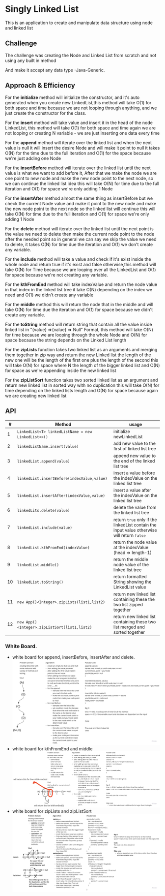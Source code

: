 # Singly Linked List

This is an application to create and manipulate data structure using node and linked list

## Challenge

The challenge was creating the Node and Linked List from scratch and not using any built in method

And make it accept any data type -Java-Generic.

## Approach & Efficiency

For the **initialize** method will initialize the constructor, and it's auto generated when you create new
LinkedList,this method will take O(1) for both space and time because we are not looping through anything, and we just
create the constructor for the class.

For the **insert** method will take value and insert it in the head of the node LinkedList, this method will take O(1)
for both space and time again we are not looping or creating N variable - we are just inserting one data every time

For the **append** method will iterate over the linked list and when the next value is null it will insert the desire
Node and will make it point to null it takes O(N) for the time due to the full iteration and O(1) for the space because
we're just adding one Node

For the **insertBefore** method will iterate over the linked list until the next value is what we want to add before it,
After that we make the node we are one point to new node and make the new node point to the next node, so we can
continue the linked list idea this will take O(N) for time due to the full iteration and O(1) for space we're only
adding 1 Node

For the **insertAfter** method almost the same thing as insertBefore but we check the current Node value and make it
point to the new node and make the new node point to the next node so the linked list will continue this will take O(N)
for time due to the full iteration and O(1) for space we're only adding 1 Node

For the **delete** method will iterate over the linked list until the next point is the value we need to delete then
make the current node point to the node after the needed point so in general we can say we skip the value we need to
delete, it takes O(N) for time due the iteration and O(1) we don't create any variable.

For the **include** method will take a value and check if it's exist inside the whole node and return true if it's exist
and false otherwise,this method will take O(N) for Time because we are looping over all the LinkedList and O(1) for
space because we're not creating any variable.

For the **kthFromEnd** method will take indexValue and return the node value in that index in the linked list tree it
take O(N) depending on the index we need and O(1) we didn't create any variable

For the **middle** method this will return the node that in the middle and will take O(N) for time due the iteration and
O(1) for space because we didn't create any variable.

For the **toString** method will return string that contain all the value inside linked list in "{value} =>{value} =>
Null" Format, this method will take O(N) for time because we are looping through the whole Node and O(N) for space
because the string depends on the Linked List length

For the **zipLists** function takes two linked list as an arguments and merging them together in zip way and return the
new Linked list the length of the new one will be the length of the first one plus the length of the second this will
take O(N) for space where N the length of the bigger linked list and O(N) for space as we're appending inside the new
linked list

For the **zipListSort** function takes two sorted linked list as an argument and return new linked list in sorted way
with no duplication this will take O(N) for time depending on the linked lists length and O(N) for space because again
we are creating new linked list

## API

| #  | Method | usage |
| ----------- | ----------- | -----------|
| 1      | `LinkedList<T> linkedListName = new LinkedList<>()`       |initialize newLinkedList
| 2 | `linkedListName.insert(value)` |add new value to the first of linked list tree|
|3| `linkedList.append(value)` | append new value to the end of the linked list tree|
|4| `linkedList.insertBefore(indexValue,value)`|insert a value before the indexValue on the linked list tree|
|5| `linkedList.insertAfter(indexValue,value)`| insert a value after the indexValue on the linked list tree|
|6| `linkedLits.delete(value)`|delete the value from the linked list tree|
|7| `linkedList.include(value)`|return `true` only if the linkedList contain the input value otherwise will return `false`|
|8| `linkedList.kthFromEnd(indexValue)`| return the node value at the indexValue (head => length-1)|
|9| `linkedList.middle()`| return the middle node value of the linked list tree|
|10| `linkedList.toString()`| return formatted String showing the LinkedList value|
|11| `new App()<Integer>.zipLists(list1,list2)`| return new linked list containing these the two list zipped together|
|12| `new App()<Integer>.zipListSort(list1,list2)`| return new linked list containing these two list merged and sorted together|

### White Board.

- white board for append, insertBefore, insertAfter and delete.
  ![white board append...](./linked-list-insertions.jpg)
- white board for kthFromEnd and middle
  ![white board kth and middle](./linked-list-kth.jpg)
- white board for zipLists and zipListSort
  ![White board zipLists and zipListSort](./linked-list-zip.jpg)
